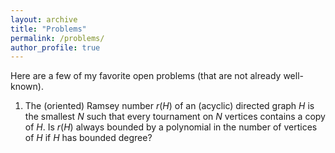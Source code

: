 ```yaml
---
layout: archive
title: "Problems"
permalink: /problems/
author_profile: true
---
```


Here are a few of my favorite open problems (that are not already well-known).

1. The (oriented) Ramsey number $r(H)$ of an (acyclic) directed graph $H$ is the smallest $N$ such that every tournament on $N$ vertices contains a copy of $H$.
Is $r(H)$ always bounded by a polynomial in the number of vertices of $H$ if $H$ has bounded degree?
